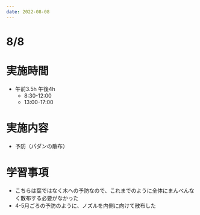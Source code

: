 ```yaml
---
date: 2022-08-08
---
```

# 8/8
# 実施時間
-  午前3.5h 午後4h
    - 8:30-12:00
    - 13:00-17:00
# 実施内容
- 予防（パダンの散布）
# 学習事項
- こちらは葉ではなく木への予防なので、これまでのように全体にまんべんなく散布する必要がなかった
- 4-5月ごろの予防のように、ノズルを内側に向けて散布した